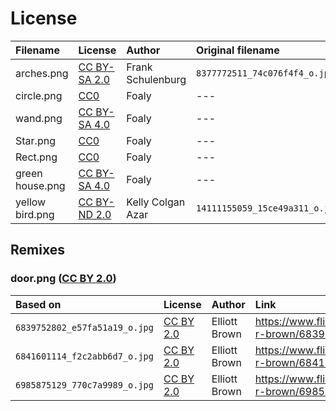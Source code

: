 License
=======

| Filename        | License                   | Author            | Original filename              | Link                                                        |
|:----------------|:--------------------------|:------------------|:-------------------------------|:------------------------------------------------------------|
| arches.png      | [CC BY-SA 2.0][by-sa-2.0] | Frank Schulenburg | `8377772511_74c076f4f4_o.jpg`  | https://www.flickr.com/photos/frank_schulenburg/8377772511/ |
| circle.png      | [CC0][cc0]                | Foaly             | ---                            | Image was created for this game                             |
| wand.png        | [CC BY-SA 4.0][by-sa-4.0] | Foaly             | ---                            | Image was created for this game                             |
| Star.png        | [CC0][cc0]                | Foaly             | ---                            | Image was created for this game                             |
| Rect.png        | [CC0][cc0]                | Foaly             | ---                            | Image was created for this game                             |
| green house.png | [CC BY-SA 4.0][by-sa-4.0] | Foaly             | ---                            | Image was created for this game                             |
| yellow bird.png | [CC BY-ND 2.0][by-nd-2.0] | Kelly Colgan Azar | `14111155059_15ce49a311_o.jpg` | https://www.flickr.com/photos/puttefin/14111155059/         |



Remixes
-------

### door.png ([CC BY 2.0][by-2.0])

| Based on                      | License             | Author        | Link                                                  |
|:------------------------------|:--------------------|:--------------|:------------------------------------------------------|
| `6839752802_e57fa51a19_o.jpg` | [CC BY 2.0][by-2.0] | Elliott Brown | https://www.flickr.com/photos/ell-r-brown/6839752802/ |
| `6841601114_f2c2abb6d7_o.jpg` | [CC BY 2.0][by-2.0] | Elliott Brown | https://www.flickr.com/photos/ell-r-brown/6841601114/ |
| `6985875129_770c7a9989_o.jpg` | [CC BY 2.0][by-2.0] | Elliott Brown | https://www.flickr.com/photos/ell-r-brown/6985875129/ |



[by-sa-2.0]: https://creativecommons.org/licenses/by-sa/2.0/
[cc0]: https://creativecommons.org/publicdomain/zero/1.0/
[by-2.0]: https://creativecommons.org/licenses/by/2.0/
[by-sa-4.0]: https://creativecommons.org/licenses/by-sa/4.0/
[by-nd-2.0]: https://creativecommons.org/licenses/by-nd/2.0/

